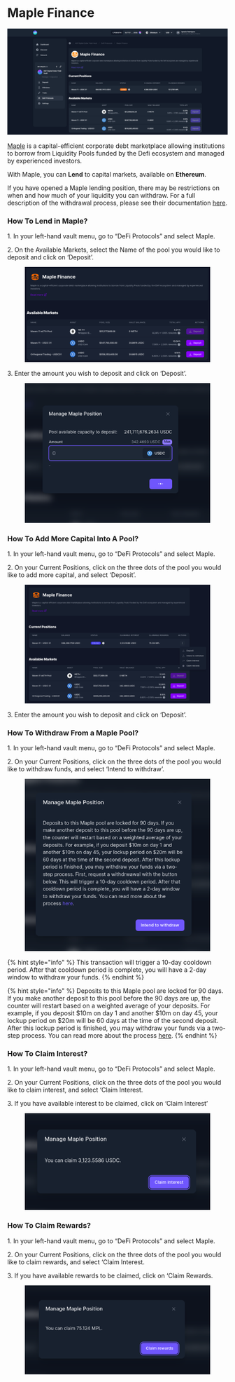 # Maple Finance

![](<../../../.gitbook/assets/maple finance.png>)

[Maple](https://www.maple.finance/) is a capital-efficient corporate debt marketplace allowing institutions to borrow from Liquidity Pools funded by the Defi ecosystem and managed by experienced investors.

With Maple, you can **Lend** to capital markets, available on **Ethereum**.

If you have opened a Maple lending position, there may be restrictions on when and how much of your liquidity you can withdraw. For a full description of the withdrawal process, please see their documentation [here](https://maplefinance.gitbook.io/maple/protocol/liquidity-providers/how-can-i-add-or-withdraw-liquidity).

### How To Lend in Maple?

1\. In your left-hand vault menu, go to “DeFi Protocols” and select Maple.

2\. On the Available Markets, select the Name of the pool you would like to deposit and click on ‘Deposit’.

<figure><img src="../../../.gitbook/assets/available markets (1).png" alt=""><figcaption></figcaption></figure>

3\. Enter the amount you wish to deposit and click on ‘Deposit’.

<figure><img src="../../../.gitbook/assets/deposit.png" alt=""><figcaption></figcaption></figure>

### How To Add More Capital Into A Pool?

1\. In your left-hand vault menu, go to “DeFi Protocols” and select Maple.

2\. On your Current Positions, click on the three dots of the pool you would like to add more capital, and select ‘Deposit’.

<figure><img src="../../../.gitbook/assets/buttons (1).png" alt=""><figcaption></figcaption></figure>

3\. Enter the amount you wish to deposit and click on ‘Deposit’.

### How To Withdraw From a Maple Pool?

1\. In your left-hand vault menu, go to “DeFi Protocols” and select Maple.

2\. On your Current Positions, click on the three dots of the pool you would like to withdraw funds, and select ‘Intend to withdraw’.

<figure><img src="../../../.gitbook/assets/intend withdrawal.png" alt=""><figcaption></figcaption></figure>

{% hint style="info" %}
This transaction will trigger a 10-day cooldown period. After that cooldown period is complete, you will have a 2-day window to withdraw your funds.
{% endhint %}

{% hint style="info" %}
Deposits to this Maple pool are locked for 90 days. If you make another deposit to this pool before the 90 days are up, the counter will restart based on a weighted average of your deposits. For example, if you deposit $10m on day 1 and another $10m on day 45, your lockup period on $20m will be 60 days at the time of the second deposit. After this lockup period is finished, you may withdraw your funds via a two-step process. You can read more about the process [here](https://maplefinance.gitbook.io/maple/protocol/liquidity-providers/how-can-i-add-or-withdraw-liquidity#withdraws).
{% endhint %}

### How To Claim Interest?

1\. In your left-hand vault menu, go to “DeFi Protocols” and select Maple.

2\. On your Current Positions, click on the three dots of the pool you would like to claim interest, and select ‘Claim Interest.

3\. If you have available interest to be claimed, click on ‘Claim Interest’

<figure><img src="../../../.gitbook/assets/claim interest.png" alt=""><figcaption></figcaption></figure>

### How To Claim Rewards?

1\. In your left-hand vault menu, go to “DeFi Protocols” and select Maple.

2\. On your Current Positions, click on the three dots of the pool you would like to claim rewards, and select ‘Claim Interest.

3\. If you have available rewards to be claimed, click on ‘Claim Rewards.

<figure><img src="../../../.gitbook/assets/Screenshot from 2022-09-22 14-09-16.png" alt=""><figcaption></figcaption></figure>

